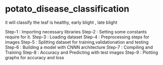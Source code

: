 # potato_disease_classification
it will classify the leaf is  healthy, early blight , late blight

Step-1 : Importing necessary libraries
Step-2 : Setting some constants require for it.
Step-3 : Loading dataset
Step-4 : Preprocessing steps for images
Step-5 : Splitting dataset for training,validationation and testing
Step-6 : Building a model with CNNN architecture
Step-7 : Compiling and Training
Step-8 : Accuracy and Predicting with test images
Step-9 : Plotting graphs for accuracy and loss

